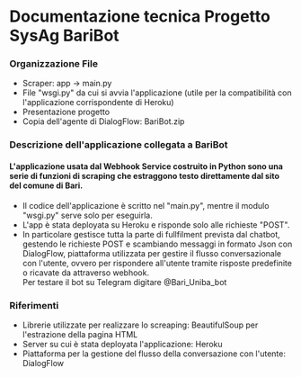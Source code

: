 # Documentazione tecnica Progetto SysAg BariBot

### Organizzazione File
- Scraper: app -> main.py<br />
- File "wsgi.py" da cui si avvia l'applicazione (utile per la compatibilità con l'applicazione corrispondente di Heroku)<br />
- Presentazione progetto
- Copia dell'agente di DialogFlow: BariBot.zip

### Descrizione dell'applicazione collegata a BariBot
#### L'applicazione usata dal Webhook Service costruito in Python sono una serie di funzioni di scraping che estraggono testo direttamente dal sito del comune di Bari.<br />
- Il codice dell'applicazione è scritto nel "main.py", mentre il modulo "wsgi.py" serve solo per eseguirla.<br />
- L'app è stata deployata su Heroku e risponde solo alle richieste "POST".<br />
- In particolare gestisce tutta la parte di fullfilment prevista dal chatbot, gestendo le richieste POST e scambiando messaggi in formato Json con DialogFlow, piattaforma utilizzata per gestire il flusso conversazionale con l'utente, ovvero per rispondere all'utente tramite risposte predefinite o ricavate da attraverso webhook.<br />
Per testare il bot su Telegram digitare @Bari_Uniba_bot<br />

### Riferimenti

- Librerie utilizzate per realizzare lo screaping: BeautifulSoup per l'estrazione della pagina HTML<br />
- Server su cui è stata deployata l'applicazione: Heroku<br />
- Piattaforma per la gestione del flusso della conversazione con l'utente: DialogFlow
